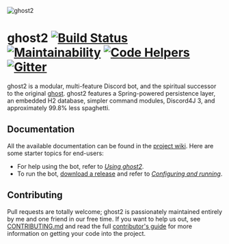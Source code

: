![ghost2](https://github.com/cbryant02/cbryant02.github.io/raw/master/media/ghost2_banner.png)

# ghost2 [![Build Status](https://travis-ci.org/cbryant02/ghost2.svg?branch=master)](https://travis-ci.org/cbryant02/ghost2) [![Maintainability](https://api.codeclimate.com/v1/badges/9cbad0d3562a8670ec20/maintainability)](https://codeclimate.com/github/cbryant02/ghost2/maintainability) [![Code Helpers](https://www.codetriage.com/cbryant02/ghost2/badges/users.svg)](https://www.codetriage.com/cbryant02/ghost2) [![Gitter](https://badges.gitter.im/ghost2-dev/community.svg)](https://gitter.im/ghost2-dev/community?utm_source=badge&utm_medium=badge&utm_campaign=pr-badge)
ghost2 is a modular, multi-feature Discord bot, and the spiritual successor to the original [ghost](https://github.com/cbryant02/ghost). ghost2 features a Spring-powered persistence layer, an embedded H2 database, simpler command modules, Discord4J 3, and approximately 99.8% less spaghetti.

## Documentation
All the available documentation can be found in the [project wiki](https://github.com/cbryant02/ghost2/wiki). Here are some starter topics for end-users:

  - For help using the bot, refer to [*Using ghost2*](https://github.com/cbryant02/ghost2/wiki/Using-ghost2).
  - To run the bot, [download a release](https://github.com/cbryant02/ghost2/releases) and refer to [*Configuring and running*](https://github.com/cbryant02/ghost2/wiki/Configuring-and-running).

## Contributing
Pull requests are totally welcome; ghost2 is passionately maintained entirely by me and one friend in our free time. If you want to help us out, see [CONTRIBUTING.md](https://github.com/cbryant02/ghost2/blob/master/CONTRIBUTING.md) and read the full [contributor's guide](https://github.com/cbryant02/ghost2/wiki/Contributor's-guide) for more information on getting your code into the project.
